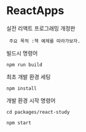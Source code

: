 # ReactApps

실전 리액트 프로그래밍 개정판
```
 주요 목적 :책 예제를 따라가보자.
```
빌드시 명령어
```
npm run build
```

최초 개발 환경 세팅
```
npm install
```

개발 환경 시작 명령어
```
cd packages/react-study

npm start
```
